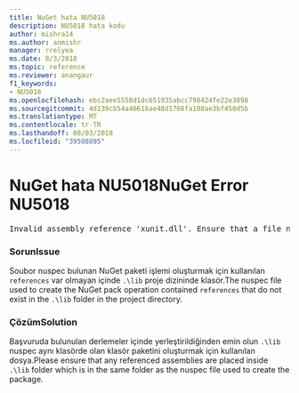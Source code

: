 ```yaml
---
title: NuGet hata NU5018
description: NU5018 hata kodu
author: mishra14
ms.author: anmishr
manager: rrelyea
ms.date: 8/3/2018
ms.topic: reference
ms.reviewer: anangaur
f1_keywords:
- NU5018
ms.openlocfilehash: ebc2aee5558d1dc651935abcc798424fe22e3898
ms.sourcegitcommit: 4d139cb54a46616ae48d1768fa108ae3bf450d5b
ms.translationtype: MT
ms.contentlocale: tr-TR
ms.lasthandoff: 08/03/2018
ms.locfileid: "39508895"
---
```

# <a name="nuget-error-nu5018"></a><span data-ttu-id="1a1c1-103">NuGet hata NU5018</span><span class="sxs-lookup"><span data-stu-id="1a1c1-103">NuGet Error NU5018</span></span>
<pre>Invalid assembly reference 'xunit.dll'. Ensure that a file named 'xunit.dll' exists in the lib directory.</pre>

### <a name="issue"></a><span data-ttu-id="1a1c1-104">Sorun</span><span class="sxs-lookup"><span data-stu-id="1a1c1-104">Issue</span></span>

<span data-ttu-id="1a1c1-105">Soubor nuspec bulunan NuGet paketi işlemi oluşturmak için kullanılan `references` var olmayan içinde `.\lib` proje dizininde klasör.</span><span class="sxs-lookup"><span data-stu-id="1a1c1-105">The nuspec file used to create the NuGet pack operation contained `references` that do not exist in the `.\lib` folder in the project directory.</span></span>


### <a name="solution"></a><span data-ttu-id="1a1c1-106">Çözüm</span><span class="sxs-lookup"><span data-stu-id="1a1c1-106">Solution</span></span>

<span data-ttu-id="1a1c1-107">Başvuruda bulunulan derlemeler içinde yerleştirildiğinden emin olun `.\lib` nuspec aynı klasörde olan klasör paketini oluşturmak için kullanılan dosya.</span><span class="sxs-lookup"><span data-stu-id="1a1c1-107">Please ensure that any referenced assemblies are placed inside `.\lib` folder which is in the same folder as the nuspec file used to create the package.</span></span>

